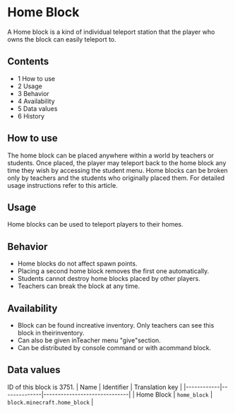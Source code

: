 # Home Block
A Home block is a kind of individual teleport station that the player who owns the block can easily teleport to.

## Contents
- 1 How to use
- 2 Usage
- 3 Behavior
- 4 Availability
- 5 Data values
- 6 History

## How to use
The home block can be placed anywhere within a world by teachers or students. Once placed, the player may teleport back to the home block any time they wish by accessing the student menu. Home blocks can be broken only by teachers and the students who originally placed them. For detailed usage instructions refer to this article.

## Usage
Home blocks can be used to teleport players to their homes.

## Behavior
- Home blocks do not affect spawn points.
- Placing a second home block removes the first one automatically.
- Students cannot destroy home blocks placed by other players.
- Teachers can break the block at any time.

## Availability
- Block can be found increative inventory. Only teachers can see this block in theirinventory.
- Can also be given inTeacher menu "give"section.
- Can be distributed by console command or with acommand block.

## Data values

ID of this block is 3751.
| Name       | Identifier   | Translation key              |
|------------|--------------|------------------------------|
| Home Block | `home_block` | `block.minecraft.home_block` |



